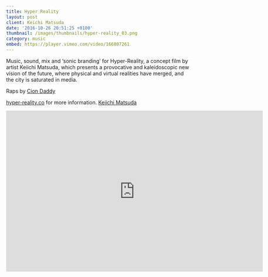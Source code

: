 ```yaml
---
title: Hyper Reality
layout: post
client: Keichi Matsuda
date: '2016-10-26 20:51:25 +0100'
thumbnail: /images/thumbnails/hyper-reality_03.png
category: music
embed: https://player.vimeo.com/video/166807261
---
```


Music, sound, mix and ‘sonic branding’ for Hyper-Reality, a concept film by artist Keiichi Matsuda, which presents a provocative and kaleidoscopic new vision of the future, where physical and virtual realities have merged, and the city is saturated in media.

Raps by [Cion Daddy](https://soundcloud.com/ciondaddy)

[hyper-reality.co](hyper-reality.co) for more information.
[Keiichi Matsuda](http://km.cx/)
<iframe style="border: 0; width: 700px; height: 439px;" src="https://bandcamp.com/EmbeddedPlayer/album=563114535/size=large/bgcol=ffffff/linkcol=333333/artwork=none/transparent=true/" seamless="">[Hyper Reality OST by Skillbard](http://skillbard.bandcamp.com/album/hyper-reality-ost)</iframe>
